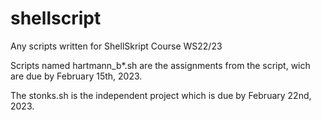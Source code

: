 # shellscript
Any scripts written for ShellSkript Course WS22/23

Scripts named hartmann_b*.sh are the assignments from the script, wich are due by February 15th, 2023.

The stonks.sh is the independent project which is due by February 22nd, 2023.
